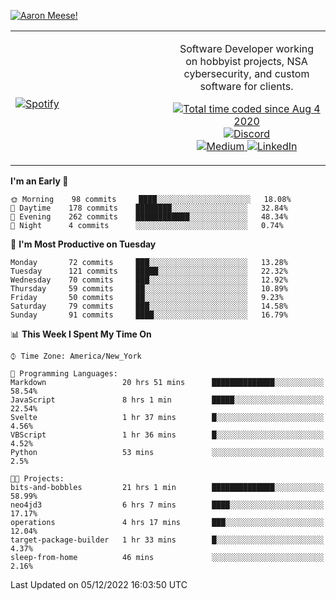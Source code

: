 [![Aaron Meese!](https://user-images.githubusercontent.com/17814535/88975338-a2aabf00-d27f-11ea-963f-8a19608716b4.png)](https://github.com/ajmeese7/readme-ascii "README ASCII")

<!-- Modified from project here: https://github.com/novatorem/novatorem -->
<table width="100%">
  <tr>
  <td width="50%">

&nbsp; <br> [![Spotify](https://ajmeese7.vercel.app/api/spotify)](https://open.spotify.com/user/ajmeese)

  </td>
  <td width="50%">
    <p align="center">
    Software Developer working on hobbyist projects, NSA cybersecurity, and custom software for clients.
    </p>
    <p align="center">
      <a href="https://wakatime.com/@f726891d-3b02-46cd-9b60-e8c59f9e2b14">
        <img src="https://wakatime.com/badge/user/f726891d-3b02-46cd-9b60-e8c59f9e2b14.svg" alt="Total time coded since Aug 4 2020" title="WakaTime" />
      </a>
      <a href="http://link.aaronmeese.com/discord">
        <img src="https://img.shields.io/badge/discord-ajmeese7%234835-369?style=flat-square&logo=discord&logoColor=white&color=purple" alt="Discord" title="Discord">
      </a>
      <br />
      <a href="https://link.aaronmeese.com/medium">
        <img src="https://img.shields.io/badge/medium-ajmeese7-1DB954?style=flat-square&logo=medium&logoColor=white" alt="Medium" title="Medium">
      </a>
      <a href="https://link.aaronmeese.com/linkedin">
        <img src="https://img.shields.io/badge/linkedIn-aaronmeese-1DB954?style=flat-square&logo=linkedin&logoColor=white&color=blue" alt="LinkedIn" title="LinkedIn">
      </a>
    </p>
  </td>

</table>

[//]: <> (The `&nbsp;` is to have Aphelion take up more space)

<!--START_SECTION:waka-->
**I'm an Early 🐤** 

```text
🌞 Morning    98 commits     ████░░░░░░░░░░░░░░░░░░░░░   18.08% 
🌆 Daytime    178 commits    ████████░░░░░░░░░░░░░░░░░   32.84% 
🌃 Evening    262 commits    ████████████░░░░░░░░░░░░░   48.34% 
🌙 Night      4 commits      ░░░░░░░░░░░░░░░░░░░░░░░░░   0.74%

```
📅 **I'm Most Productive on Tuesday** 

```text
Monday       72 commits     ███░░░░░░░░░░░░░░░░░░░░░░   13.28% 
Tuesday      121 commits    █████░░░░░░░░░░░░░░░░░░░░   22.32% 
Wednesday    70 commits     ███░░░░░░░░░░░░░░░░░░░░░░   12.92% 
Thursday     59 commits     ██░░░░░░░░░░░░░░░░░░░░░░░   10.89% 
Friday       50 commits     ██░░░░░░░░░░░░░░░░░░░░░░░   9.23% 
Saturday     79 commits     ███░░░░░░░░░░░░░░░░░░░░░░   14.58% 
Sunday       91 commits     ████░░░░░░░░░░░░░░░░░░░░░   16.79%

```


📊 **This Week I Spent My Time On** 

```text
⌚︎ Time Zone: America/New_York

💬 Programming Languages: 
Markdown                 20 hrs 51 mins      ██████████████░░░░░░░░░░░   58.54% 
JavaScript               8 hrs 1 min         █████░░░░░░░░░░░░░░░░░░░░   22.54% 
Svelte                   1 hr 37 mins        █░░░░░░░░░░░░░░░░░░░░░░░░   4.56% 
VBScript                 1 hr 36 mins        █░░░░░░░░░░░░░░░░░░░░░░░░   4.52% 
Python                   53 mins             ░░░░░░░░░░░░░░░░░░░░░░░░░   2.5%

🐱‍💻 Projects: 
bits-and-bobbles         21 hrs 1 min        ██████████████░░░░░░░░░░░   58.99% 
neo4jd3                  6 hrs 7 mins        ████░░░░░░░░░░░░░░░░░░░░░   17.17% 
operations               4 hrs 17 mins       ███░░░░░░░░░░░░░░░░░░░░░░   12.04% 
target-package-builder   1 hr 33 mins        █░░░░░░░░░░░░░░░░░░░░░░░░   4.37% 
sleep-from-home          46 mins             ░░░░░░░░░░░░░░░░░░░░░░░░░   2.16%

```


 Last Updated on 05/12/2022 16:03:50 UTC
<!--END_SECTION:waka-->
